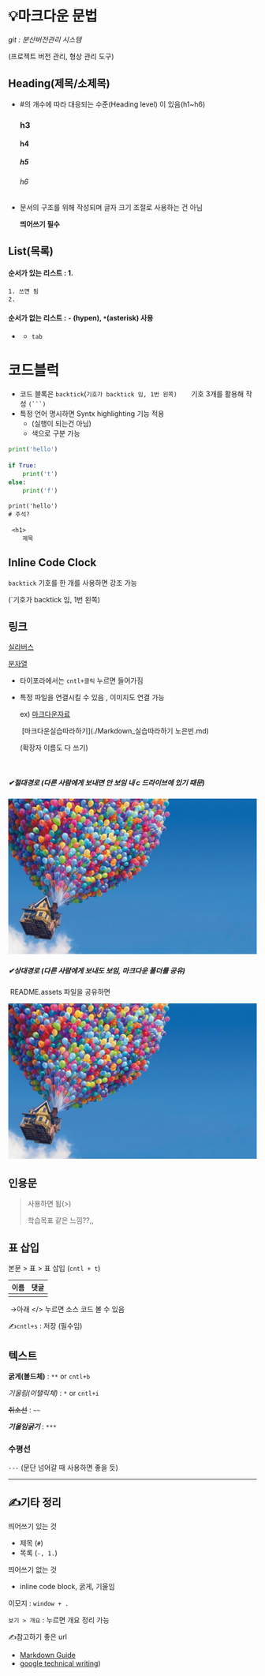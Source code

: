 # 💡마크다운 문법

 *git : 분산버전관리 시스템*

(프로젝트 버전 관리, 형상 관리 도구)



## Heading(제목/소제목)

- #의 개수에 따라 대응되는 수준(Heading level) 이 있음(h1~h6)

  ### h3

  #### h4

  ##### h5

  ###### h6

- 문서의 구조를 위해 작성되며 글자 크기 조절로 사용하는 건 아님

  **띄어쓰기 필수**



## List(목록)

#### 순서가 있는 리스트 : 1.

```
1. 쓰면 됨
2. 
```

  

#### 순서가 없는 리스트 : `-` (hypen), `*`(asterisk) 사용

- 
  - `tab`



# 코드블럭

- 코드 블록은 `backtick`(`기호가 backtick 임, 1번 왼쪽)    `기호 3개를 활용해 작성 `(```)`
- 특정 언어 명시하면 Syntx highlighting 기능 적용 
  - (실행이 되는건 아님)
  - 색으로 구분 가능


```python
print('hello')

if True:
    print('t')
else:
    print('f')
```

```htaccess
print('hello')
# 주석?

 <h1>
    제목 
```



## Inline Code Clock

`backtick` 기호를 한 개를 사용하면 강조 가능

 (`기호가 backtick 임, 1번 왼쪽)



## 링크

[실라버스](http://syllaverse.com/)

[문자열](url)

- 타이포라에서는 `cntl+클릭` 누르면 들어가짐

- 특정 파일을 연결시킬 수 있음 , 이미지도 연결 가능

  ex) [마크다운자료](./마크다운자료.pdf)
  
  ​      [마크다운실습따라하기](./Markdown_실습따라하기 노은빈.md)
  
  (확장자 이름도 다 쓰기)

​          

##### ✔절대경로 (*다른 사람에게 보내면 안 보임 내 c 드라이브에 있기 때문*)

![up](README.assets/up-16570953632752.jpg)

##### ✔상대경로 (*다른 사람에게 보내도 보임, 마크다운 폴더를 공유*)

​	README.assets 파일을 공유하면

![up](README.assets/up-16570953610461.jpg)



## 인용문

> 사용하면 됨(>)
>
> 학습목표 같은 느낌??,,



## 표 삽입

 본문 > 표 > 표 삽입 (`cntl + t`)

| 이름 | 댓글 |
| ---- | ---- |
|      |      |

​	→아래 </> 누르면 소스 코드 볼 수 있음



✍`cntl+s` : 저장 (필수임)



## 텍스트

**굵게(볼드체)** :  `**`  or  `cntl+b` 

*기울림(이탤릭체)* :  `*`  or  `cntl+i`

~~취소선~~ :  `~~`

***기울임굵기*** : `***`



### 수평선

`---`  (문단 넘어갈 때 사용하면 좋을 듯)

---



## ✍기타 정리

띄어쓰기 있는 것

- 제목 (`#`)
-  목록 (`-, 1.`)

띄어쓰기 없는 것

- inline code block, 굵게, 기울임

이모지 : `window + .`



`보기 > 개요` : 누르면 개요 정리 가능



✍참고하기 좋은 url

- [Markdown Guide](https://www.markdownguide.org/)
- [google technical writing](https://developers.google.com/tech-writing))
